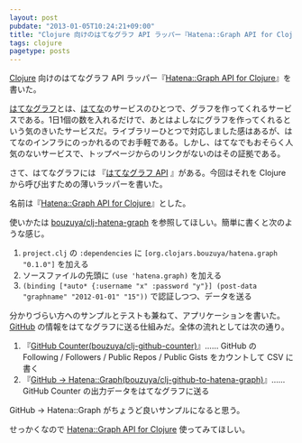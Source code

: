 ```yaml
---
layout: post
pubdate: "2013-01-05T10:24:21+09:00"
title: "Clojure 向けのはてなグラフ API ラッパー『Hatena::Graph API for Clojure』を書いた"
tags: clojure
pagetype: posts
---
```

[Clojure][clojure] 向けのはてなグラフ API ラッパー『[Hatena::Graph API for Clojure][hatena-graph-api-for-clojure]』を書いた。

[はてなグラフ][hatena-graph]とは、[はてな][hatena]のサービスのひとつで、グラフを作ってくれるサービスである。1日1個の数を入れるだけで、あとはよしなにグラフを作ってくれるという気のきいたサービスだ。ライブラリーひとつで対応しました感はあるが、はてなのインフラにのっかれるのでお手軽である。しかし、はてなでもおそらく人気のないサービスで、トップページからのリンクがないのはその証拠である。

さて、はてなグラフには 『[はてなグラフ API][hatena-graph-api] 』がある。今回はそれを Clojure から呼び出すための薄いラッパーを書いた。

名前は『[Hatena::Graph API for Clojure][hatena-graph-api-for-clojure]』とした。

使いかたは [bouzuya/clj-hatena-graph][github-hatena-graph-api-for-clojure] を参照してほしい。簡単に書くと次のような感じ。

1. `project.clj` の `:dependencies` に `[org.clojars.bouzuya/hatena.graph "0.1.0"]` を加える
2. ソースファイルの先頭に `(use 'hatena.graph)` を加える
3. `(binding [*auto* {:username "x" :password "y"}] (post-data "graphname" "2012-01-01" "15"))` で認証しつつ、データを送る

分かりづらい方へのサンプルとテストも兼ねて、アプリケーションを書いた。[GitHub][github] の情報をはてなグラフに送る仕組みだ。全体の流れとしては次の通り。

1. 『[GitHub Counter(bouzuya/clj-github-counter)][github-github-counter]』…… GitHub の Following / Followers / Public Repos / Public Gists をカウントして CSV に書く
2. 『[GitHub -> Hatena::Graph(bouzuya/clj-github-to-hatena-graph)][github-github-to-hatena-graph]』…… GitHub Counter の出力データをはてなグラフに送る

GitHub -> Hatena::Graph がちょうど良いサンプルになると思う。

せっかくなので [Hatena::Graph API for Clojure][hatena-graph-api-for-clojure] 使ってみてほしい。

[clojure]: http://clojure.org/
[hatena-graph-api-for-clojure]: https://clojars.org/org.clojars.bouzuya/hatena.graph
[hatena]: http://www.hatena.ne.jp/
[hatena-graph]: http://graph.hatena.ne.jp/
[hatena-graph-api]: http://developer.hatena.ne.jp/ja/documents/graph/apis/rest
[github]: https://github.com/
[github-hatena-graph-api-for-clojure]: https://github.com/bouzuya/clj-hatena-graph
[github-github-counter]: https://github.com/bouzuya/clj-github-counter
[github-github-to-hatena-graph]: https://github.com/bouzuya/clj-github-to-hatena-graph


